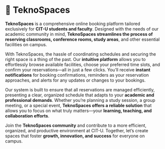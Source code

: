 # 📌 TeknoSpaces

**TeknoSpaces** is a comprehensive online booking platform tailored exclusively for **CIT-U students and faculty**. Designed with the needs of our academic community in mind, **TeknoSpaces streamlines the process of reserving classrooms, conference rooms, study areas**, and other essential facilities on campus.

With TeknoSpaces, the hassle of coordinating schedules and securing the right space is a thing of the past. Our **intuitive platform** allows you to effortlessly browse available facilities, choose your preferred time slots, and confirm your reservations—all in just a few clicks. You’ll receive **instant notifications** for booking confirmations, reminders as your reservation approaches, and alerts for any updates or changes to your bookings.

Our system is built to ensure that all reservations are managed efficiently, presenting a clear, organized schedule that adapts to your **academic and professional demands**. Whether you’re planning a study session, a group meeting, or a special event, **TeknoSpaces offers a reliable solution** that allows you to focus on what truly matters—your **learning, teaching, and collaboration efforts**.

Join the **TeknoSpaces community** and contribute to a more efficient, organized, and productive environment at CIT-U. Together, let’s create spaces that foster **growth, innovation, and success** for everyone on campus.

